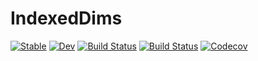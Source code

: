 # IndexedDims

[![Stable](https://img.shields.io/badge/docs-stable-blue.svg)](https://invenia.github.io/IndexedDims.jl/stable)
[![Dev](https://img.shields.io/badge/docs-dev-blue.svg)](https://invenia.github.io/IndexedDims.jl/dev)
[![Build Status](https://travis-ci.com/invenia/IndexedDims.jl.svg?branch=master)](https://travis-ci.com/invenia/IndexedDims.jl)
[![Build Status](https://ci.appveyor.com/api/projects/status/github/invenia/IndexedDims.jl?svg=true)](https://ci.appveyor.com/project/invenia/IndexedDims-jl)
[![Codecov](https://codecov.io/gh/invenia/IndexedDims.jl/branch/master/graph/badge.svg)](https://codecov.io/gh/invenia/IndexedDims.jl)
